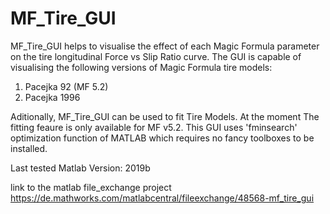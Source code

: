 # MF_Tire_GUI
MF_Tire_GUI helps to visualise the effect of each Magic Formula parameter on the tire longitudinal Force vs Slip Ratio curve. 
The GUI is capable of visualising the following versions of Magic Formula tire models:
1. Pacejka 92 (MF 5.2)
2. Pacejka 1996 

Aditionally, MF_Tire_GUI can be used to fit Tire Models. At the moment The fitting feaure is only available for MF v5.2. This GUI uses 'fminsearch' optimization function of MATLAB which requires no fancy toolboxes to be installed. 

Last tested Matlab Version: 2019b

link to the matlab file_exchange project 
https://de.mathworks.com/matlabcentral/fileexchange/48568-mf_tire_gui
